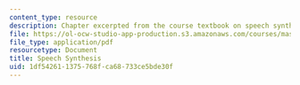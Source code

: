 ```yaml
---
content_type: resource
description: Chapter excerpted from the course textbook on speech synthesis.
file: https://ol-ocw-studio-app-production.s3.amazonaws.com/courses/mas-632-conversational-computer-systems-fall-2008/1df542611375768fca68733ce5bde30f_schmandt_ch5.pdf
file_type: application/pdf
resourcetype: Document
title: Speech Synthesis
uid: 1df54261-1375-768f-ca68-733ce5bde30f
---
```

